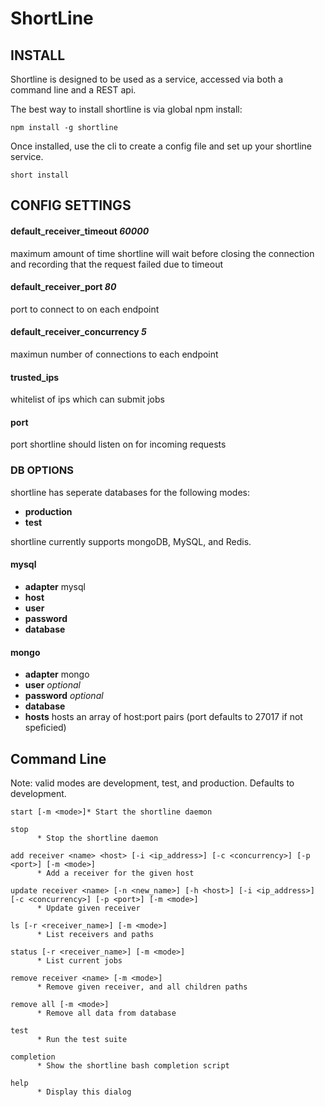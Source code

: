 # ShortLine

## INSTALL

Shortline is designed to be used as a service, accessed via both a command line and a REST api.

The best way to install shortline is via global npm install:

    npm install -g shortline

Once installed, use the cli to create a config file and set up your shortline service.

    short install

## CONFIG  SETTINGS
    
####  default\_receiver\_timeout _60000_
maximum amount of time shortline will wait before closing the connection
and recording that the request failed due to timeout
    
#### default\_receiver\_port _80_
port to connect to on each endpoint
    
#### default\_receiver\_concurrency _5_
maximun number of connections to each endpoint
    
#### trusted_ips
whitelist of ips which can submit jobs
    
#### port
port shortline should listen on for incoming requests
    
### DB OPTIONS
shortline has seperate databases for the following modes:

- **production**
- **test**

shortline currently supports mongoDB, MySQL, and Redis.
    
#### mysql
- **adapter** mysql
- **host**
- **user**
- **password**
- **database**
    
#### mongo
- **adapter** mongo
- **user** _optional_
- **password** _optional_
- **database**
- **hosts** hosts an array of host:port pairs (port defaults to 27017 if not speficied)

## Command Line

Note: valid modes are development, test, and production. Defaults to development.

```
start [-m <mode>]* Start the shortline daemon

stop
      * Stop the shortline daemon

add receiver <name> <host> [-i <ip_address>] [-c <concurrency>] [-p <port>] [-m <mode>]
      * Add a receiver for the given host

update receiver <name> [-n <new_name>] [-h <host>] [-i <ip_address>] [-c <concurrency>] [-p <port>] [-m <mode>]
      * Update given receiver

ls [-r <receiver_name>] [-m <mode>]
      * List receivers and paths

status [-r <receiver_name>] [-m <mode>]
      * List current jobs

remove receiver <name> [-m <mode>]
      * Remove given receiver, and all children paths

remove all [-m <mode>]
      * Remove all data from database

test
      * Run the test suite 

completion
      * Show the shortline bash completion script

help
      * Display this dialog
```
